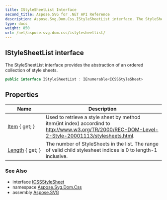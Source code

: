 ```yaml
---
title: IStyleSheetList Interface
second_title: Aspose.SVG for .NET API Reference
description: Aspose.Svg.Dom.Css.IStyleSheetList interface. The StyleSheetList interface provides the abstraction of an ordered collection of style sheets
type: docs
weight: 850
url: /net/aspose.svg.dom.css/istylesheetlist/
---
```

## IStyleSheetList interface

The StyleSheetList interface provides the abstraction of an ordered collection of style sheets.

```csharp
public interface IStyleSheetList : IEnumerable<ICSSStyleSheet>
```

## Properties

| Name | Description |
| --- | --- |
| [Item](../../aspose.svg.dom.css/istylesheetlist/item/) { get; } | Used to retrieve a style sheet by method item(int index) accordind to http://www.w3.org/TR/2000/REC-DOM-Level-2-Style-20001113/stylesheets.html. |
| [Length](../../aspose.svg.dom.css/istylesheetlist/length/) { get; } | The number of StyleSheets in the list. The range of valid child stylesheet indices is 0 to length-1 inclusive. |

### See Also

* interface [ICSSStyleSheet](../icssstylesheet/)
* namespace [Aspose.Svg.Dom.Css](../../aspose.svg.dom.css/)
* assembly [Aspose.SVG](../../)
